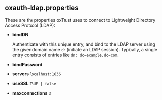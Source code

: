 
## oxauth-ldap.properties

These are the properties oxTrust uses to connect to Lightweight
Directory Access Protocol (LDAP):

 * __bindDN__

   Authenticate with this unique entry, and bind to the LDAP server
   using the given domain name `dn` (initiate an LDAP session). 
   Typically, a single entry consists of entries like 
   `dn: dc=example,dc=com`.

 * __bindPassword__

 * __servers__ `localhost:1636`

 * __useSSL__ `TRUE | false`

 * __maxconnections__ `3`

